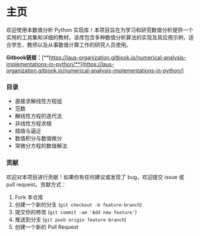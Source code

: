 # 主页

欢迎使用本数值分析 Python 实现库！本项目旨在为学习和研究数值分析提供一个实用的工具集和详细的教材。该库包含多种数值分析算法的实现及其应用示例，适合学生、教师以及从事数值计算工作的研究人员使用。

**Gitbook链接：**[**https://laus-organization.gitbook.io/numerical-analysis-implementations-in-python/**](https://laus-organization.gitbook.io/numerical-analysis-implementations-in-python/)

### 目录

* 直接求解线性方程组
* 范数
* 解线性方程的迭代法
* 非线性方程求根
* 插值与逼近
* 数值积分与数值微分
* 常微分方程的数值解法

### 贡献

欢迎对本项目进行贡献！如果你有任何建议或发现了 bug，欢迎提交 issue 或 pull request。贡献方式：

1. Fork 本仓库
2. 创建一个新的分支 (`git checkout -b feature-branch`)
3. 提交你的修改 (`git commit -am 'Add new feature'`)
4. 推送到分支 (`git push origin feature-branch`)
5. 创建一个新的 Pull Request

